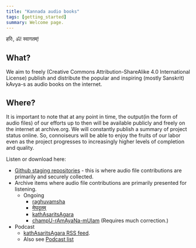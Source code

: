 ```yaml
---
title: "Kannada audio books"
tags: [getting_started]
summary: Welcome page.
---
```


हरिः, ॐ! स्वागतम्!

## What?
We aim to freely (Creative Commons Attribution-ShareAlike 4.0 International License) publish and distribute the popular and inspiring (mostly Sanskrit) kAvya-s as audio books on the internet.

## Where?
It is important to note that at any point in time, the output(in the form of audio files) of our efforts up to then will be available publicly and freely on the internet at archive.org. We will constantly publish a summary of project status online. So, connoiseurs will be able to enjoy the fruits of our labor even as the project progresses to increasingly higher levels of completion and quality.

Listen or download here:
- [Github staging repositories](https://github.com/kAvya-audio/) - this is where audio file contributions are primarily and securely collected.
- Archive items where audio file contributions are primarily presented for listening.
  - Ongoing
    - [raghuvamsha](https://archive.org/details/Raghuvamsha-mUlam-vedabhoomi.org)
    - [मेघदूतम्](https://archive.org/details/meghadUta-dhvaniH)
    - [kathAsaritsAgara](https://archive.org/details/kathAsaritsAgara-shrAvaNam)
    - [champU-rAmAyaNa-mUlam](https://archive.org/details/champU-rAmAyaNa-mUlam) (Requires much correction.)
- Podcast
  - [kathAsaritsAgara RSS feed](https://api.vedavaapi.org/scala/podcasts/v1/archiveItems/kathAsaritsAgara-shrAvaNam?publisherEmail=podcast-bhaaratii%40googlegroups.com&languageCode=sa&categoriesCsv=Society%20%26%20Culture&imageUrl=https%3A%2F%2Fi.imgur.com%2FdQjPQYi.jpg&isExplicitYesNo=no).
  - Also see [Podcast list](https://docs.google.com/spreadsheets/d/1KMhtMaHCQpucqxH3aVcmYmPvQyV9vmunvckV2ARvD4M/edit#gid=0)
